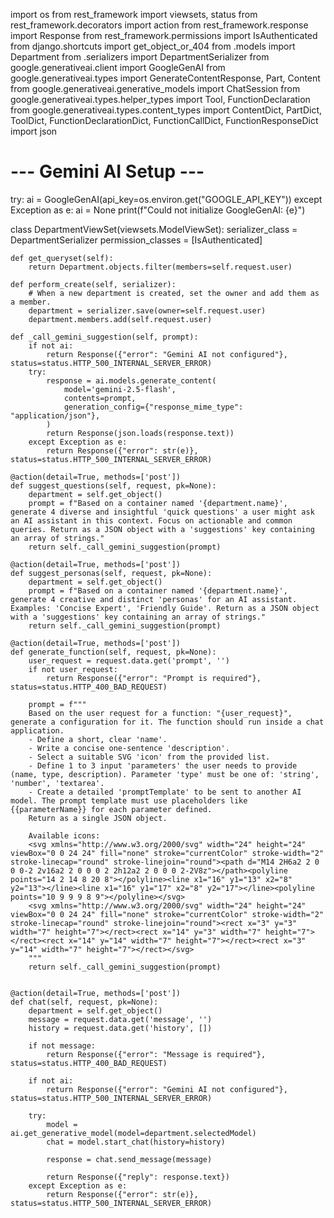 
import os
from rest_framework import viewsets, status
from rest_framework.decorators import action
from rest_framework.response import Response
from rest_framework.permissions import IsAuthenticated
from django.shortcuts import get_object_or_404
from .models import Department
from .serializers import DepartmentSerializer
from google.generativeai.client import GoogleGenAI
from google.generativeai.types import GenerateContentResponse, Part, Content
from google.generativeai.generative_models import ChatSession
from google.generativeai.types.helper_types import Tool, FunctionDeclaration
from google.generativeai.types.content_types import ContentDict, PartDict, ToolDict, FunctionDeclarationDict, FunctionCallDict, FunctionResponseDict
import json

# --- Gemini AI Setup ---
try:
    ai = GoogleGenAI(api_key=os.environ.get("GOOGLE_API_KEY"))
except Exception as e:
    ai = None
    print(f"Could not initialize GoogleGenAI: {e}")


class DepartmentViewSet(viewsets.ModelViewSet):
    serializer_class = DepartmentSerializer
    permission_classes = [IsAuthenticated]

    def get_queryset(self):
        return Department.objects.filter(members=self.request.user)

    def perform_create(self, serializer):
        # When a new department is created, set the owner and add them as a member.
        department = serializer.save(owner=self.request.user)
        department.members.add(self.request.user)

    def _call_gemini_suggestion(self, prompt):
        if not ai:
            return Response({"error": "Gemini AI not configured"}, status=status.HTTP_500_INTERNAL_SERVER_ERROR)
        try:
            response = ai.models.generate_content(
                model='gemini-2.5-flash',
                contents=prompt,
                generation_config={"response_mime_type": "application/json"},
            )
            return Response(json.loads(response.text))
        except Exception as e:
            return Response({"error": str(e)}, status=status.HTTP_500_INTERNAL_SERVER_ERROR)

    @action(detail=True, methods=['post'])
    def suggest_questions(self, request, pk=None):
        department = self.get_object()
        prompt = f"Based on a container named '{department.name}', generate 4 diverse and insightful 'quick questions' a user might ask an AI assistant in this context. Focus on actionable and common queries. Return as a JSON object with a 'suggestions' key containing an array of strings."
        return self._call_gemini_suggestion(prompt)

    @action(detail=True, methods=['post'])
    def suggest_personas(self, request, pk=None):
        department = self.get_object()
        prompt = f"Based on a container named '{department.name}', generate 4 creative and distinct 'personas' for an AI assistant. Examples: 'Concise Expert', 'Friendly Guide'. Return as a JSON object with a 'suggestions' key containing an array of strings."
        return self._call_gemini_suggestion(prompt)
    
    @action(detail=True, methods=['post'])
    def generate_function(self, request, pk=None):
        user_request = request.data.get('prompt', '')
        if not user_request:
            return Response({"error": "Prompt is required"}, status=status.HTTP_400_BAD_REQUEST)
        
        prompt = f"""
        Based on the user request for a function: "{user_request}", generate a configuration for it. The function should run inside a chat application.
        - Define a short, clear 'name'.
        - Write a concise one-sentence 'description'.
        - Select a suitable SVG 'icon' from the provided list.
        - Define 1 to 3 input 'parameters' the user needs to provide (name, type, description). Parameter 'type' must be one of: 'string', 'number', 'textarea'.
        - Create a detailed 'promptTemplate' to be sent to another AI model. The prompt template must use placeholders like {{parameterName}} for each parameter defined.
        Return as a single JSON object.

        Available icons:
        <svg xmlns="http://www.w3.org/2000/svg" width="24" height="24" viewBox="0 0 24 24" fill="none" stroke="currentColor" stroke-width="2" stroke-linecap="round" stroke-linejoin="round"><path d="M14 2H6a2 2 0 0 0-2 2v16a2 2 0 0 0 2 2h12a2 2 0 0 0 2-2V8z"></path><polyline points="14 2 14 8 20 8"></polyline><line x1="16" y1="13" x2="8" y2="13"></line><line x1="16" y1="17" x2="8" y2="17"></line><polyline points="10 9 9 9 8 9"></polyline></svg>
        <svg xmlns="http://www.w3.org/2000/svg" width="24" height="24" viewBox="0 0 24 24" fill="none" stroke="currentColor" stroke-width="2" stroke-linecap="round" stroke-linejoin="round"><rect x="3" y="3" width="7" height="7"></rect><rect x="14" y="3" width="7" height="7"></rect><rect x="14" y="14" width="7" height="7"></rect><rect x="3" y="14" width="7" height="7"></rect></svg>
        """
        return self._call_gemini_suggestion(prompt)


    @action(detail=True, methods=['post'])
    def chat(self, request, pk=None):
        department = self.get_object()
        message = request.data.get('message', '')
        history = request.data.get('history', [])

        if not message:
            return Response({"error": "Message is required"}, status=status.HTTP_400_BAD_REQUEST)

        if not ai:
            return Response({"error": "Gemini AI not configured"}, status=status.HTTP_500_INTERNAL_SERVER_ERROR)

        try:
            model = ai.get_generative_model(model=department.selectedModel)
            chat = model.start_chat(history=history)
            
            response = chat.send_message(message)

            return Response({"reply": response.text})
        except Exception as e:
            return Response({"error": str(e)}, status=status.HTTP_500_INTERNAL_SERVER_ERROR)

